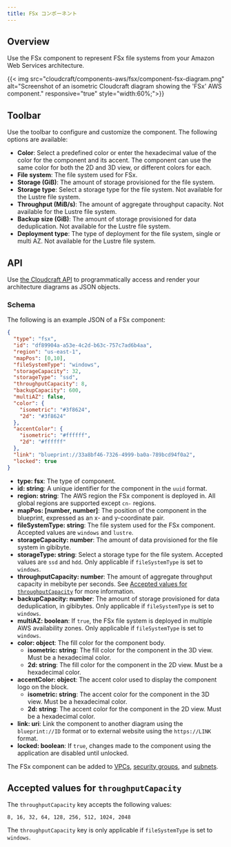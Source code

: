 ```yaml
---
title: FSx コンポーネント
---
```

## Overview

Use the FSx component to represent FSx file systems from your Amazon Web Services architecture.

{{< img src="cloudcraft/components-aws/fsx/component-fsx-diagram.png" alt="Screenshot of an isometric Cloudcraft diagram showing the 'FSx' AWS component." responsive="true" style="width:60%;">}}

## Toolbar

Use the toolbar to configure and customize the component. The following options are available:

- **Color**: Select a predefined color or enter the hexadecimal value of the color for the component and its accent. The component can use the same color for both the 2D and 3D view, or different colors for each.
- **File system**: The file system used for FSx.
- **Storage (GiB)**: The amount of storage provisioned for the file system.
- **Storage type**: Select a storage type for the file system. Not available for the Lustre file system.
- **Throughput (MiB/s)**: The amount of aggregate throughput capacity. Not available for the Lustre file system.
- **Backup size (GiB)**: The amount of storage provisioned for data deduplication. Not available for the Lustre file system.
- **Deployment type**: The type of deployment for the file system, single or multi AZ. Not available for the Lustre file system.

## API

Use [the Cloudcraft API][1] to programmatically access and render your architecture diagrams as JSON objects.

### Schema

The following is an example JSON of a FSx component:

```json
{
  "type": "fsx",
  "id": "df89904a-a53e-4c2d-b63c-757c7ad6b4aa",
  "region": "us-east-1",
  "mapPos": [0,10],
  "fileSystemType": "windows",
  "storageCapacity": 32,
  "storageType": "ssd",
  "throughputCapacity": 8,
  "backupCapacity": 600,
  "multiAZ": false,
  "color": {
    "isometric": "#3f8624",
    "2d": "#3f8624"
  },
  "accentColor": {
    "isometric": "#ffffff",
    "2d": "#ffffff"
  },
  "link": "blueprint://33a8bf46-7326-4999-ba0a-789bcd94f0a2",
  "locked": true
}
```

- **type: fsx**: The type of component.
- **id: string**: A unique identifier for the component in the `uuid` format.
- **region: string**: The AWS region the FSx component is deployed in. All global regions are supported except `cn-` regions.
- **mapPos: [number, number]**: The position of the component in the blueprint, expressed as an x- and y-coordinate pair.
- **fileSystemType: string**: The file system used for the FSx component. Accepted values are `windows` and `lustre`.
- **storageCapacity: number**: The amount of data provisioned for the file system in gibibyte.
- **storageType: string**: Select a storage type for the file system. Accepted values are `ssd` and `hdd`. Only applicable if `fileSystemType` is set to `windows`.
- **throughputCapacity: number**: The amount of aggregate throughput capacity in mebibyte per seconds. See [Accepted values for `throughputCapacity`](#accepted-values-for-throughputcapacity) for more information.
- **backupCapacity: number**: The amount of storage provisioned for data deduplication, in gibibytes. Only applicable if `fileSystemType` is set to `windows`.
- **multiAZ: boolean**: If `true`, the FSx file system is deployed in multiple AWS availability zones. Only applicable if `fileSystemType` is set to `windows`.
- **color: object**: The fill color for the component body.
  - **isometric: string**: The fill color for the component in the 3D view. Must be a hexadecimal color.
  - **2d: string**: The fill color for the component in the 2D view. Must be a hexadecimal color.
- **accentColor: object**: The accent color used to display the component logo on the block.
  - **isometric: string**: The accent color for the component in the 3D view. Must be a hexadecimal color.
  - **2d: string**: The accent color for the component in the 2D view. Must be a hexadecimal color.
- **link: uri**: Link the component to another diagram using the `blueprint://ID` format or to external website using the `https://LINK` format.
- **locked: boolean**: If `true`, changes made to the component using the application are disabled until unlocked.

The FSx component can be added to [VPCs][2], [security groups][3], and [subnets][4].

## Accepted values for `throughputCapacity`

The `throughputCapacity` key accepts the following values:

```
8, 16, 32, 64, 128, 256, 512, 1024, 2048
```

The `throughputCapacity` key is only applicable if `fileSystemType` is set to `windows`.

[1]: https://developers.cloudcraft.co/
[2]: /ja/cloudcraft/components-aws/vpc/
[3]: /ja/cloudcraft/components-aws/security-group/
[4]: /ja/cloudcraft/components-aws/subnet/
